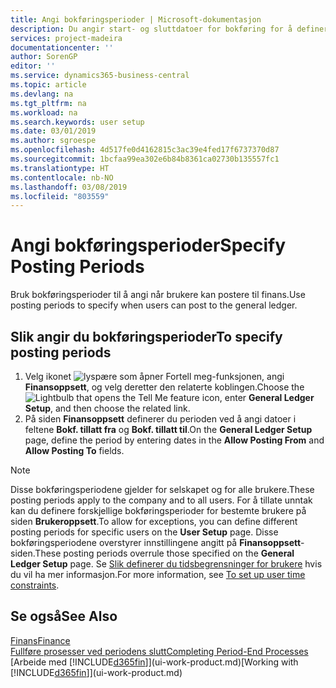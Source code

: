 ```yaml
---
title: Angi bokføringsperioder | Microsoft-dokumentasjon
description: Du angir start- og sluttdatoer for bokføring for å definere når brukere kan bokføre i Finans.
services: project-madeira
documentationcenter: ''
author: SorenGP
editor: ''
ms.service: dynamics365-business-central
ms.topic: article
ms.devlang: na
ms.tgt_pltfrm: na
ms.workload: na
ms.search.keywords: user setup
ms.date: 03/01/2019
ms.author: sgroespe
ms.openlocfilehash: 4d517fe0d4162815c3ac39e4fed17f6737370d87
ms.sourcegitcommit: 1bcfaa99ea302e6b84b8361ca02730b135557fc1
ms.translationtype: HT
ms.contentlocale: nb-NO
ms.lasthandoff: 03/08/2019
ms.locfileid: "803559"
---
```

# <a name="specify-posting-periods"></a><span data-ttu-id="0a023-103">Angi bokføringsperioder</span><span class="sxs-lookup"><span data-stu-id="0a023-103">Specify Posting Periods</span></span>
<span data-ttu-id="0a023-104">Bruk bokføringsperioder til å angi når brukere kan postere til finans.</span><span class="sxs-lookup"><span data-stu-id="0a023-104">Use posting periods to specify when users can post to the general ledger.</span></span>  

## <a name="to-specify-posting-periods"></a><span data-ttu-id="0a023-105">Slik angir du bokføringsperioder</span><span class="sxs-lookup"><span data-stu-id="0a023-105">To specify posting periods</span></span>
1. <span data-ttu-id="0a023-106">Velg ikonet ![lyspære som åpner Fortell meg-funksjonen](media/ui-search/search_small.png "Fortell hva du vil gjøre"), angi **Finansoppsett**, og velg deretter den relaterte koblingen.</span><span class="sxs-lookup"><span data-stu-id="0a023-106">Choose the ![Lightbulb that opens the Tell Me feature](media/ui-search/search_small.png "Tell me what you want to do") icon, enter **General Ledger Setup**, and then choose the related link.</span></span>  
2. <span data-ttu-id="0a023-107">På siden **Finansoppsett** definerer du perioden ved å angi datoer i feltene **Bokf. tillatt fra** og **Bokf. tillatt til**.</span><span class="sxs-lookup"><span data-stu-id="0a023-107">On the **General Ledger Setup** page, define the period by entering dates in the **Allow Posting From** and **Allow Posting To** fields.</span></span>  

> [!NOTE]  
>   <span data-ttu-id="0a023-108">Disse bokføringsperiodene gjelder for selskapet og for alle brukere.</span><span class="sxs-lookup"><span data-stu-id="0a023-108">These posting periods apply to the company and to all users.</span></span> <span data-ttu-id="0a023-109">For å tillate unntak kan du definere forskjellige bokføringsperioder for bestemte brukere på siden **Brukeroppsett**.</span><span class="sxs-lookup"><span data-stu-id="0a023-109">To allow for exceptions, you can define different posting periods for specific users on the **User Setup** page.</span></span> <span data-ttu-id="0a023-110">Disse bokføringsperiodene overstyrer innstillingene angitt på **Finansoppsett**-siden.</span><span class="sxs-lookup"><span data-stu-id="0a023-110">These posting periods overrule those specified on the **General Ledger Setup** page.</span></span> <span data-ttu-id="0a023-111">Se [Slik definerer du tidsbegrensninger for brukere](ui-how-users-permissions.md#to-set-up-user-time-constraints) hvis du vil ha mer informasjon.</span><span class="sxs-lookup"><span data-stu-id="0a023-111">For more information, see [To set up user time constraints](ui-how-users-permissions.md#to-set-up-user-time-constraints).</span></span>

## <a name="see-also"></a><span data-ttu-id="0a023-112">Se også</span><span class="sxs-lookup"><span data-stu-id="0a023-112">See Also</span></span>
[<span data-ttu-id="0a023-113">Finans</span><span class="sxs-lookup"><span data-stu-id="0a023-113">Finance</span></span>](finance.md)  
[<span data-ttu-id="0a023-114">Fullføre prosesser ved periodens slutt</span><span class="sxs-lookup"><span data-stu-id="0a023-114">Completing Period-End Processes</span></span>](year-how-complete-period-end-processes.md)  
<span data-ttu-id="0a023-115">[Arbeide med [!INCLUDE[d365fin](includes/d365fin_md.md)]](ui-work-product.md)</span><span class="sxs-lookup"><span data-stu-id="0a023-115">[Working with [!INCLUDE[d365fin](includes/d365fin_md.md)]](ui-work-product.md)</span></span>
